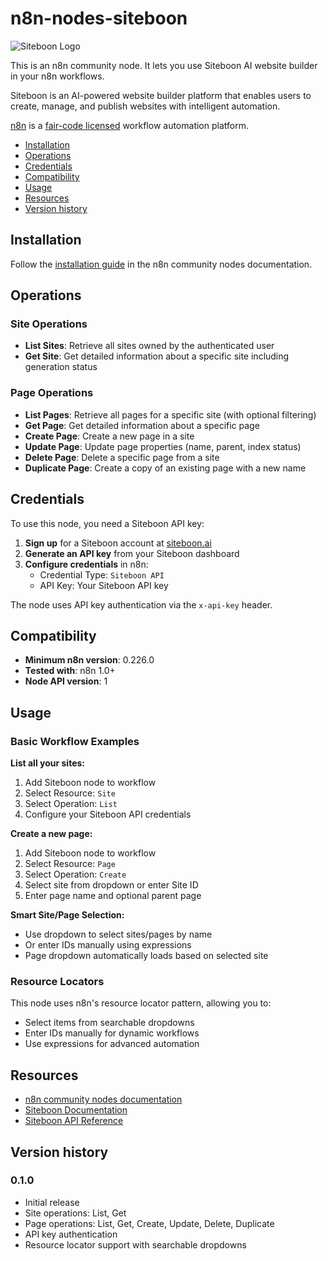 # n8n-nodes-siteboon

![Siteboon Logo](https://static.siteboon.ai/images/logo-logotype-color.svg)

This is an n8n community node. It lets you use Siteboon AI website builder in your n8n workflows.

Siteboon is an AI-powered website builder platform that enables users to create, manage, and publish websites with intelligent automation.

[n8n](https://n8n.io/) is a [fair-code licensed](https://docs.n8n.io/reference/license/) workflow automation platform.

- [Installation](#installation)
- [Operations](#operations)
- [Credentials](#credentials)
- [Compatibility](#compatibility)
- [Usage](#usage)
- [Resources](#resources)
- [Version history](#version-history)

## Installation

Follow the [installation guide](https://docs.n8n.io/integrations/community-nodes/installation/) in the n8n community nodes documentation.

## Operations

### Site Operations
- **List Sites**: Retrieve all sites owned by the authenticated user
- **Get Site**: Get detailed information about a specific site including generation status

### Page Operations
- **List Pages**: Retrieve all pages for a specific site (with optional filtering)
- **Get Page**: Get detailed information about a specific page
- **Create Page**: Create a new page in a site
- **Update Page**: Update page properties (name, parent, index status)
- **Delete Page**: Delete a specific page from a site
- **Duplicate Page**: Create a copy of an existing page with a new name

## Credentials

To use this node, you need a Siteboon API key:

1. **Sign up** for a Siteboon account at [siteboon.ai](https://siteboon.ai)
2. **Generate an API key** from your Siteboon dashboard
3. **Configure credentials** in n8n:
   - Credential Type: `Siteboon API`
   - API Key: Your Siteboon API key

The node uses API key authentication via the `x-api-key` header.

## Compatibility

- **Minimum n8n version**: 0.226.0
- **Tested with**: n8n 1.0+
- **Node API version**: 1

## Usage

### Basic Workflow Examples

**List all your sites:**
1. Add Siteboon node to workflow
2. Select Resource: `Site`
3. Select Operation: `List`
4. Configure your Siteboon API credentials

**Create a new page:**
1. Add Siteboon node to workflow
2. Select Resource: `Page`
3. Select Operation: `Create`
4. Select site from dropdown or enter Site ID
5. Enter page name and optional parent page

**Smart Site/Page Selection:**
- Use dropdown to select sites/pages by name
- Or enter IDs manually using expressions
- Page dropdown automatically loads based on selected site

### Resource Locators
This node uses n8n's resource locator pattern, allowing you to:
- Select items from searchable dropdowns
- Enter IDs manually for dynamic workflows
- Use expressions for advanced automation

## Resources

* [n8n community nodes documentation](https://docs.n8n.io/integrations/#community-nodes)
* [Siteboon Documentation](https://siteboon.ai/docs)
* [Siteboon API Reference](https://siteboon.ai/api-docs)

## Version history

### 0.1.0
- Initial release
- Site operations: List, Get
- Page operations: List, Get, Create, Update, Delete, Duplicate
- API key authentication
- Resource locator support with searchable dropdowns
